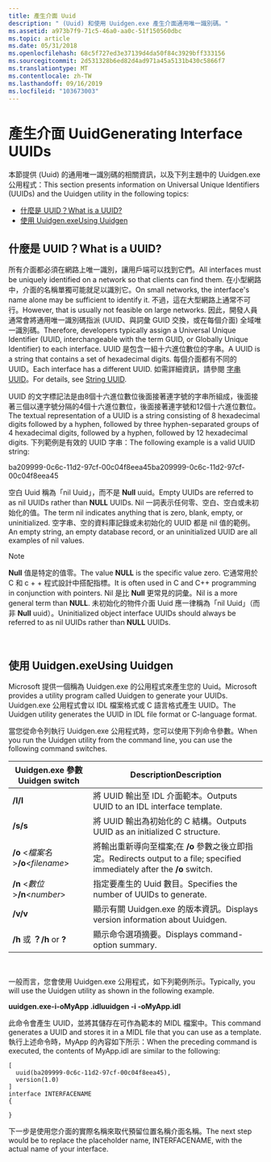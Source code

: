 ```yaml
---
title: 產生介面 Uuid
description: " (Uuid) 和使用 Uuidgen.exe 產生介面通用唯一識別碼。"
ms.assetid: a973b7f9-71c5-46a0-aa0c-51f150560dbc
ms.topic: article
ms.date: 05/31/2018
ms.openlocfilehash: 68c5f727ed3e37139d4da50f84c3929bff333156
ms.sourcegitcommit: 2d531328b6ed82d4ad971a45a5131b430c5866f7
ms.translationtype: MT
ms.contentlocale: zh-TW
ms.lasthandoff: 09/16/2019
ms.locfileid: "103673003"
---
```

# <a name="generating-interface-uuids"></a><span data-ttu-id="da8d0-103">產生介面 Uuid</span><span class="sxs-lookup"><span data-stu-id="da8d0-103">Generating Interface UUIDs</span></span>

<span data-ttu-id="da8d0-104">本節提供 (Uuid) 的通用唯一識別碼的相關資訊，以及下列主題中的 Uuidgen.exe 公用程式：</span><span class="sxs-lookup"><span data-stu-id="da8d0-104">This section presents information on Universal Unique Identifiers (UUIDs) and the Uuidgen utility in the following topics:</span></span>

-   [<span data-ttu-id="da8d0-105">什麼是 UUID？</span><span class="sxs-lookup"><span data-stu-id="da8d0-105">What is a UUID?</span></span>](#what-is-a-uuid)
-   [<span data-ttu-id="da8d0-106">使用 Uuidgen.exe</span><span class="sxs-lookup"><span data-stu-id="da8d0-106">Using Uuidgen</span></span>](#using-uuidgen)

## <a name="what-is-a-uuid"></a><span data-ttu-id="da8d0-107">什麼是 UUID？</span><span class="sxs-lookup"><span data-stu-id="da8d0-107">What is a UUID?</span></span>

<span data-ttu-id="da8d0-108">所有介面都必須在網路上唯一識別，讓用戶端可以找到它們。</span><span class="sxs-lookup"><span data-stu-id="da8d0-108">All interfaces must be uniquely identified on a network so that clients can find them.</span></span> <span data-ttu-id="da8d0-109">在小型網路中，介面的名稱單獨可能就足以識別它。</span><span class="sxs-lookup"><span data-stu-id="da8d0-109">On small networks, the interface's name alone may be sufficient to identify it.</span></span> <span data-ttu-id="da8d0-110">不過，這在大型網路上通常不可行。</span><span class="sxs-lookup"><span data-stu-id="da8d0-110">However, that is usually not feasible on large networks.</span></span> <span data-ttu-id="da8d0-111">因此，開發人員通常會將通用唯一識別碼指派 (UUID、與詞彙 GUID 交換，或在每個介面) 全域唯一識別碼。</span><span class="sxs-lookup"><span data-stu-id="da8d0-111">Therefore, developers typically assign a Universal Unique Identifier (UUID, interchangeable with the term GUID, or Globally Unique Identifier) to each interface.</span></span> <span data-ttu-id="da8d0-112">UUID 是包含一組十六進位數位的字串。</span><span class="sxs-lookup"><span data-stu-id="da8d0-112">A UUID is a string that contains a set of hexadecimal digits.</span></span> <span data-ttu-id="da8d0-113">每個介面都有不同的 UUID。</span><span class="sxs-lookup"><span data-stu-id="da8d0-113">Each interface has a different UUID.</span></span> <span data-ttu-id="da8d0-114">如需詳細資訊，請參閱 [字串 UUID](string-uuid.md)。</span><span class="sxs-lookup"><span data-stu-id="da8d0-114">For details, see [String UUID](string-uuid.md).</span></span>

<span data-ttu-id="da8d0-115">UUID 的文字標記法是由8個十六進位數位後面接著連字號的字串所組成，後面接著三個以連字號分隔的4個十六進位數位，後面接著連字號和12個十六進位數位。</span><span class="sxs-lookup"><span data-stu-id="da8d0-115">The textual representation of a UUID is a string consisting of 8 hexadecimal digits followed by a hyphen, followed by three hyphen-separated groups of 4 hexadecimal digits, followed by a hyphen, followed by 12 hexadecimal digits.</span></span> <span data-ttu-id="da8d0-116">下列範例是有效的 UUID 字串：</span><span class="sxs-lookup"><span data-stu-id="da8d0-116">The following example is a valid UUID string:</span></span>

<span data-ttu-id="da8d0-117">ba209999-0c6c-11d2-97cf-00c04f8eea45</span><span class="sxs-lookup"><span data-stu-id="da8d0-117">ba209999-0c6c-11d2-97cf-00c04f8eea45</span></span>

<span data-ttu-id="da8d0-118">空白 Uuid 稱為「nil Uuid」，而不是 **Null** uuid。</span><span class="sxs-lookup"><span data-stu-id="da8d0-118">Empty UUIDs are referred to as nil UUIDs rather than **NULL** UUIDs.</span></span> <span data-ttu-id="da8d0-119">Nil 一詞表示任何零、空白、空白或未初始化的值。</span><span class="sxs-lookup"><span data-stu-id="da8d0-119">The term nil indicates anything that is zero, blank, empty, or uninitialized.</span></span> <span data-ttu-id="da8d0-120">空字串、空的資料庫記錄或未初始化的 UUID 都是 nil 值的範例。</span><span class="sxs-lookup"><span data-stu-id="da8d0-120">An empty string, an empty database record, or an uninitialized UUID are all examples of nil values.</span></span>

> [!Note]  
> <span data-ttu-id="da8d0-121">**Null** 值是特定的值零。</span><span class="sxs-lookup"><span data-stu-id="da8d0-121">The value **NULL** is the specific value zero.</span></span> <span data-ttu-id="da8d0-122">它通常用於 C 和 c + + 程式設計中搭配指標。</span><span class="sxs-lookup"><span data-stu-id="da8d0-122">It is often used in C and C++ programming in conjunction with pointers.</span></span> <span data-ttu-id="da8d0-123">Nil 是比 **Null** 更常見的詞彙。</span><span class="sxs-lookup"><span data-stu-id="da8d0-123">Nil is a more general term than **NULL**.</span></span> <span data-ttu-id="da8d0-124">未初始化的物件介面 Uuid 應一律稱為「nil Uuid」（而非 **Null** uuid）。</span><span class="sxs-lookup"><span data-stu-id="da8d0-124">Uninitialized object interface UUIDs should always be referred to as nil UUIDs rather than **NULL** UUIDs.</span></span>

 

## <a name="using-uuidgen"></a><span data-ttu-id="da8d0-125">使用 Uuidgen.exe</span><span class="sxs-lookup"><span data-stu-id="da8d0-125">Using Uuidgen</span></span>

<span data-ttu-id="da8d0-126">Microsoft 提供一個稱為 Uuidgen.exe 的公用程式來產生您的 Uuid。</span><span class="sxs-lookup"><span data-stu-id="da8d0-126">Microsoft provides a utility program called Uuidgen to generate your UUIDs.</span></span> <span data-ttu-id="da8d0-127">Uuidgen.exe 公用程式會以 IDL 檔案格式或 C 語言格式產生 UUID。</span><span class="sxs-lookup"><span data-stu-id="da8d0-127">The Uuidgen utility generates the UUID in IDL file format or C-language format.</span></span>

<span data-ttu-id="da8d0-128">當您從命令列執行 Uuidgen.exe 公用程式時，您可以使用下列命令參數。</span><span class="sxs-lookup"><span data-stu-id="da8d0-128">When you run the Uuidgen utility from the command line, you can use the following command switches.</span></span>



| <span data-ttu-id="da8d0-129">Uuidgen.exe 參數</span><span class="sxs-lookup"><span data-stu-id="da8d0-129">Uuidgen switch</span></span>           | <span data-ttu-id="da8d0-130">Description</span><span class="sxs-lookup"><span data-stu-id="da8d0-130">Description</span></span>                                                                |
|--------------------------|----------------------------------------------------------------------------|
| <span data-ttu-id="da8d0-131">**/I**</span><span class="sxs-lookup"><span data-stu-id="da8d0-131">**/I**</span></span>                   | <span data-ttu-id="da8d0-132">將 UUID 輸出至 IDL 介面範本。</span><span class="sxs-lookup"><span data-stu-id="da8d0-132">Outputs UUID to an IDL interface template.</span></span>                                 |
| <span data-ttu-id="da8d0-133">**/s**</span><span class="sxs-lookup"><span data-stu-id="da8d0-133">**/s**</span></span>                   | <span data-ttu-id="da8d0-134">將 UUID 輸出為初始化的 C 結構。</span><span class="sxs-lookup"><span data-stu-id="da8d0-134">Outputs UUID as an initialized C structure.</span></span>                                |
| <span data-ttu-id="da8d0-135">**/o** <*檔案名*></span><span class="sxs-lookup"><span data-stu-id="da8d0-135">**/o**<*filename*></span></span> | <span data-ttu-id="da8d0-136">將輸出重新導向至檔案;在 **/o** 參數之後立即指定。</span><span class="sxs-lookup"><span data-stu-id="da8d0-136">Redirects output to a file; specified immediately after the **/o** switch.</span></span> |
| <span data-ttu-id="da8d0-137">**/n** <*數位*></span><span class="sxs-lookup"><span data-stu-id="da8d0-137">**/n**<*number*></span></span>   | <span data-ttu-id="da8d0-138">指定要產生的 Uuid 數目。</span><span class="sxs-lookup"><span data-stu-id="da8d0-138">Specifies the number of UUIDs to generate.</span></span>                                 |
| <span data-ttu-id="da8d0-139">**/v**</span><span class="sxs-lookup"><span data-stu-id="da8d0-139">**/v**</span></span>                   | <span data-ttu-id="da8d0-140">顯示有關 Uuidgen.exe 的版本資訊。</span><span class="sxs-lookup"><span data-stu-id="da8d0-140">Displays version information about Uuidgen.</span></span>                                |
| <span data-ttu-id="da8d0-141">**/h** 或 **？**</span><span class="sxs-lookup"><span data-stu-id="da8d0-141">**/h** or **?**</span></span>          | <span data-ttu-id="da8d0-142">顯示命令選項摘要。</span><span class="sxs-lookup"><span data-stu-id="da8d0-142">Displays command-option summary.</span></span>                                           |



 

<span data-ttu-id="da8d0-143">一般而言，您會使用 Uuidgen.exe 公用程式，如下列範例所示。</span><span class="sxs-lookup"><span data-stu-id="da8d0-143">Typically, you will use the Uuidgen utility as shown in the following example.</span></span>

<span data-ttu-id="da8d0-144">**uuidgen.exe-i-oMyApp .idl**</span><span class="sxs-lookup"><span data-stu-id="da8d0-144">**uuidgen -i -oMyApp.idl**</span></span>

<span data-ttu-id="da8d0-145">此命令會產生 UUID，並將其儲存在可作為範本的 MIDL 檔案中。</span><span class="sxs-lookup"><span data-stu-id="da8d0-145">This command generates a UUID and stores it in a MIDL file that you can use as a template.</span></span> <span data-ttu-id="da8d0-146">執行上述命令時，MyApp 的內容如下所示：</span><span class="sxs-lookup"><span data-stu-id="da8d0-146">When the preceding command is executed, the contents of MyApp.idl are similar to the following:</span></span>

``` syntax
[
  uuid(ba209999-0c6c-11d2-97cf-00c04f8eea45),
  version(1.0)
]
interface INTERFACENAME
{

}
```

<span data-ttu-id="da8d0-147">下一步是使用您介面的實際名稱來取代預留位置名稱介面名稱。</span><span class="sxs-lookup"><span data-stu-id="da8d0-147">The next step would be to replace the placeholder name, INTERFACENAME, with the actual name of your interface.</span></span>

 

 




